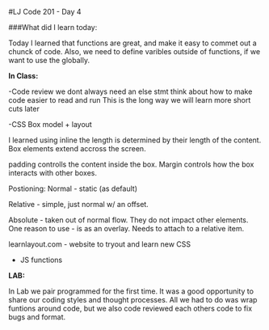 #LJ Code 201 - Day 4

###What did I learn today:

Today I learned that functions are great, and make it easy to commet out a chunck of code. Also, we need to define varibles outside of functions, if we want to use the globally.

**In Class:**

-Code review
we dont always need an else stmt
think about how to make code easier to read and run
This is the long way we will learn more short cuts later

-CSS Box model + layout

I learned using inline the length is determined by their length of the content. Box elements extend accross the screen.

padding controlls the content inside the box. Margin controls how the box interacts with other boxes.

Postioning:
Normal - static (as default)

Relative - simple, just normal w/ an offset.

Absolute - taken out of normal flow. They do not impact other elements. One reason to use - is as an overlay. Needs to attach to a relative item.

learnlayout.com - website to tryout and learn new CSS
	

- JS functions


**LAB:**

In Lab we pair programmed for the first time. It was a good opportunity to share our coding styles and thought processes. All we had to do was wrap funtions around code, but we also code reviewed each others code to fix bugs and format.








